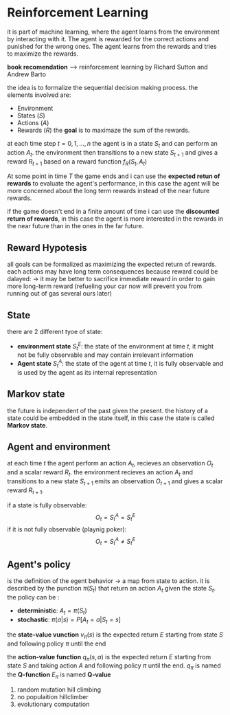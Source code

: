 # Reinforcement Learning

it is part of machine learning, where the agent learns from the environment by interacting with it. The agent is rewarded for the correct actions and punished for the wrong ones. The agent learns from the rewards and tries to maximize the rewards.

**book recomendation** --> reinforcement learning by Richard Sutton and Andrew Barto

the idea is to formalize the sequential decision making process.
the elements involved are:
- Environment
- States ($S$)
- Actions ($A$)
- Rewards ($R$)
the **goal** is to maximaze the sum of the rewards.

at each time step $t = 0,1,...,n$ the agent is in a state $S_t$ and can perform an action $A_t$.
the environment then transitions to a new state $S_{t+1}$ and gives a reward $R_{t+1}$ based on a reward function $f_{R}(S_{t},A_{t})$

At some point in time $T$ the game ends and i can use the **expected retun of rewards** to evaluate the agent's performance, in this case the agent will be more concerned about the long term rewards instead of the near future rewards.

if the game doesn't end in a finite amount of time i can use the **discounted return of rewards**, in this case the agent is more interested in the rewards in the near future than in the ones in the far future.

## Reward Hypotesis
all goals can be formalized as maximizing the expected return of rewards.
each actions may have long term consequences because reward could be dalayed: -> it may be better to sacrifice immediate reward in order to gain more long-term reward (refueling your car now will prevent you from running out of gas several ours later)

## State
there are 2 different tyoe of state:
- **environment state** $S_{t}^{E}$: the state of the environment at time $t$, it might not be fully observable and may contain irrelevant information
- **Agent state** $S_{t}^{A}$: the state of the agent at time $t$, it is fully observable and is used by the agent as its internal representation

## Markov state
the future is independent of the past given the present.
the history of a state could be embedded in the state itself, in this case the state is called **Markov state**.

## Agent and environment
at each time $t$ the agent perform an action $A_{t}$, recieves an observation $O_{t}$ and a scalar reward $R_{t}$.
the environment recieves an action $A_{t}$ and transitions to a new state $S_{t+1}$ emits an observation $O_{t+1}$ and gives a scalar reward $R_{t+1}$.

if a state is fully observable:
$$O_{t} = S_{t}^{A} = S_{t}^{E}$$
if it is not fully observable (playnig poker):
$$O_{t} = S_{t}^{A} \neq S_{t}^{E}$$


## Agent's policy
is the definition of the egent behavior -> a map from state to action.
it is described by the punction $\pi(S_{t})$ that return an action $A_{t}$ given the state $S_{t}$.
the policy can be :
- **deterministic**: $A_{t} = \pi(S_{t})$
- **stochastic**: $\pi(a|s) = P[A_{t} = a|S_{t} = s]$

the **state-value vunction** $v_{\pi}(s)$ is the expected return $E$ starting from state $S$ and following policy $\pi$ until the end

the **action-value function** $q_{\pi}(s,a)$ is the expected return $E$ starting from state $S$ and taking action $A$ and following policy $\pi$ until the end.
$q_{\pi}$ is named the **Q-function**
$E_{\pi}$ is named **Q-value**





1. random mutation hill climbing
2. no populaition hillclimber
3. evolutionary computation
